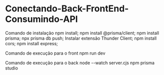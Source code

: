 # Conectando-Back-FrontEnd-Consumindo-API
Comando de instalação 
npm install;
npm install @prisma/client;
npm install prisma;
npx prisma db push;
Instalar extensão Thunder Client;
npm install cors;
npm install express; 

Comando de execução para o front
npm run dev

Comando de execução para o back
node --watch server.cjs
npm prisma studio

